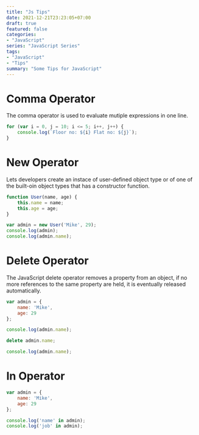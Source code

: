 ```yaml
---
title: "Js Tips"
date: 2021-12-21T23:23:05+07:00
draft: true
featured: false
categories: 
- "JavaScript"
series: "JavaScript Series"
tags: 
- "JavaScript"
- "Tips"
summary: "Some Tips for JavaScript"
---
```



# Comma Operator

The comma operator is used to evaluate mutiple expressions in one line.

```javascript
for (var i = 0, j = 10; i <= 5; i++, j++) {
    console.log(`Floor no: ${i} Flat no: ${j}`);
}
```


# New Operator

Lets developers create an instace of  user-defined object type or of one of the built-oin object types that has a constructor function.

```javascript
function User(name, age) {
    this.name = name;
    this.age = age;
}

var admin = new User('Mike', 29);
console.log(admin);
console.log(admin.name);
```

# Delete Operator

The JavaScript delete operator removes a property from an object, if no more references to the same property are held, it is eventually released automatically.

```javascript
var admin = {
    name: 'Mike',
    age: 29
};

console.log(admin.name);

delete admin.name;

console.log(admin.name);
```

# In Operator

```javascript
var admin = {
    name: 'Mike',
    age: 29
};

console.log('name' in admin);
console.log('job' in admin);
```